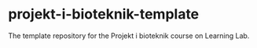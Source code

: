 # projekt-i-bioteknik-template
The template repository for the Projekt i bioteknik course on Learning Lab.
